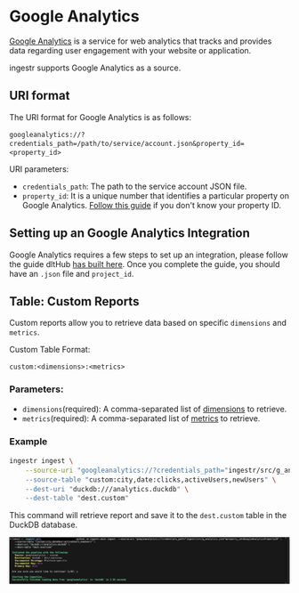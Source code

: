 # Google Analytics
[Google Analytics](https://marketingplatform.google.com/about/analytics/) is a service for web analytics that tracks and provides data regarding user engagement with your website or application.

ingestr supports Google Analytics as a source.

## URI format
The URI format for Google Analytics is as follows:

```plaintext
googleanalytics://?credentials_path=/path/to/service/account.json&property_id=<property_id>
```

URI parameters:
- `credentials_path`: The path to the service account JSON file.
- `property_id`: It is a unique number that identifies a particular property on Google Analytics. [Follow this guide](https://developers.google.com/analytics/devguides/reporting/data/v1/property-id#what_is_my_property_id) if you don't know your property ID.

## Setting up an Google Analytics Integration
Google Analytics requires a few steps to set up an integration, please follow the guide dltHub [has built here](https://dlthub.com/docs/dlt-ecosystem/verified-sources/google_analytics#grab-google-service-account-credentials). Once you complete the guide, you should have an `.json` file  and `project_id`. 

## Table: Custom Reports
Custom reports allow you to retrieve data based on specific `dimensions` and  `metrics`.

Custom Table Format:
```
custom:<dimensions>:<metrics>
```

### Parameters:
- `dimensions`(required): A comma-separated list of [dimensions](https://developers.google.com/analytics/devguides/reporting/data/v1/exploration-api-schema#dimensions) to retrieve.
- `metrics`(required): A comma-separated list of [metrics](https://developers.google.com/analytics/devguides/reporting/data/v1/exploration-api-schema#metrics) to retrieve.

### Example

```sh
ingestr ingest \
    --source-uri "googleanalytics://?credentials_path="ingestr/src/g_analytics.json&property_id=id123" \
    --source-table "custom:city,date:clicks,activeUsers,newUsers" \
    --dest-uri "duckdb:///analytics.duckdb" \
    --dest-table "dest.custom"
```

This command will retrieve report and save it to the `dest.custom` table in the DuckDB database.

<img alt="google_analytics_img" src="../media/googleanalytics.png" />
